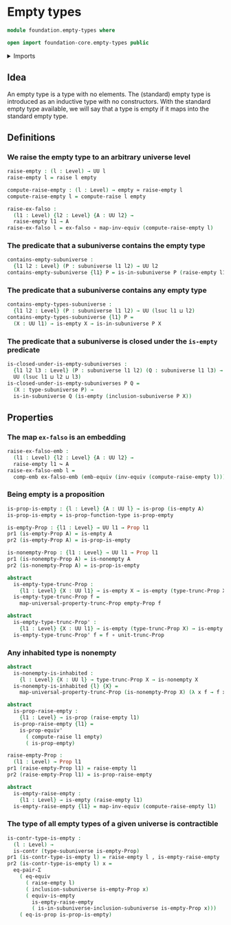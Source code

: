 # Empty types

```agda
module foundation.empty-types where

open import foundation-core.empty-types public
```

<details><summary>Imports</summary>

```agda
open import foundation.dependent-pair-types
open import foundation.embeddings
open import foundation.equivalences
open import foundation.propositional-truncations
open import foundation.raising-universe-levels
open import foundation.subuniverses
open import foundation.univalence
open import foundation.universe-levels

open import foundation-core.contractible-types
open import foundation-core.equality-dependent-pair-types
open import foundation-core.function-types
open import foundation-core.propositions
```

</details>

## Idea

An empty type is a type with no elements. The (standard) empty type is
introduced as an inductive type with no constructors. With the standard empty
type available, we will say that a type is empty if it maps into the standard
empty type.

## Definitions

### We raise the empty type to an arbitrary universe level

```agda
raise-empty : (l : Level) → UU l
raise-empty l = raise l empty

compute-raise-empty : (l : Level) → empty ≃ raise-empty l
compute-raise-empty l = compute-raise l empty

raise-ex-falso :
  (l1 : Level) {l2 : Level} {A : UU l2} →
  raise-empty l1 → A
raise-ex-falso l = ex-falso ∘ map-inv-equiv (compute-raise-empty l)
```

### The predicate that a subuniverse contains the empty type

```agda
contains-empty-subuniverse :
  {l1 l2 : Level} (P : subuniverse l1 l2) → UU l2
contains-empty-subuniverse {l1} P = is-in-subuniverse P (raise-empty l1)
```

### The predicate that a subuniverse contains any empty type

```agda
contains-empty-types-subuniverse :
  {l1 l2 : Level} (P : subuniverse l1 l2) → UU (lsuc l1 ⊔ l2)
contains-empty-types-subuniverse {l1} P =
  (X : UU l1) → is-empty X → is-in-subuniverse P X
```

### The predicate that a subuniverse is closed under the `is-empty` predicate

```agda
is-closed-under-is-empty-subuniverses :
  {l1 l2 l3 : Level} (P : subuniverse l1 l2) (Q : subuniverse l1 l3) →
  UU (lsuc l1 ⊔ l2 ⊔ l3)
is-closed-under-is-empty-subuniverses P Q =
  (X : type-subuniverse P) →
  is-in-subuniverse Q (is-empty (inclusion-subuniverse P X))
```

## Properties

### The map `ex-falso` is an embedding

```agda
raise-ex-falso-emb :
  (l1 : Level) {l2 : Level} {A : UU l2} →
  raise-empty l1 ↪ A
raise-ex-falso-emb l =
  comp-emb ex-falso-emb (emb-equiv (inv-equiv (compute-raise-empty l)))
```

### Being empty is a proposition

```agda
is-prop-is-empty : {l : Level} {A : UU l} → is-prop (is-empty A)
is-prop-is-empty = is-prop-function-type is-prop-empty

is-empty-Prop : {l1 : Level} → UU l1 → Prop l1
pr1 (is-empty-Prop A) = is-empty A
pr2 (is-empty-Prop A) = is-prop-is-empty

is-nonempty-Prop : {l1 : Level} → UU l1 → Prop l1
pr1 (is-nonempty-Prop A) = is-nonempty A
pr2 (is-nonempty-Prop A) = is-prop-is-empty
```

```agda
abstract
  is-empty-type-trunc-Prop :
    {l1 : Level} {X : UU l1} → is-empty X → is-empty (type-trunc-Prop X)
  is-empty-type-trunc-Prop f =
    map-universal-property-trunc-Prop empty-Prop f

abstract
  is-empty-type-trunc-Prop' :
    {l1 : Level} {X : UU l1} → is-empty (type-trunc-Prop X) → is-empty X
  is-empty-type-trunc-Prop' f = f ∘ unit-trunc-Prop
```

### Any inhabited type is nonempty

```agda
abstract
  is-nonempty-is-inhabited :
    {l : Level} {X : UU l} → type-trunc-Prop X → is-nonempty X
  is-nonempty-is-inhabited {l} {X} =
    map-universal-property-trunc-Prop (is-nonempty-Prop X) (λ x f → f x)
```

```agda
abstract
  is-prop-raise-empty :
    {l1 : Level} → is-prop (raise-empty l1)
  is-prop-raise-empty {l1} =
    is-prop-equiv'
      ( compute-raise l1 empty)
      ( is-prop-empty)

raise-empty-Prop :
  (l1 : Level) → Prop l1
pr1 (raise-empty-Prop l1) = raise-empty l1
pr2 (raise-empty-Prop l1) = is-prop-raise-empty

abstract
  is-empty-raise-empty :
    {l1 : Level} → is-empty (raise-empty l1)
  is-empty-raise-empty {l1} = map-inv-equiv (compute-raise-empty l1)
```

### The type of all empty types of a given universe is contractible

```agda
is-contr-type-is-empty :
  (l : Level) →
  is-contr (type-subuniverse is-empty-Prop)
pr1 (is-contr-type-is-empty l) = raise-empty l , is-empty-raise-empty
pr2 (is-contr-type-is-empty l) x =
  eq-pair-Σ
    ( eq-equiv
      ( raise-empty l)
      ( inclusion-subuniverse is-empty-Prop x)
      ( equiv-is-empty
        is-empty-raise-empty
        ( is-in-subuniverse-inclusion-subuniverse is-empty-Prop x)))
    ( eq-is-prop is-prop-is-empty)
```
